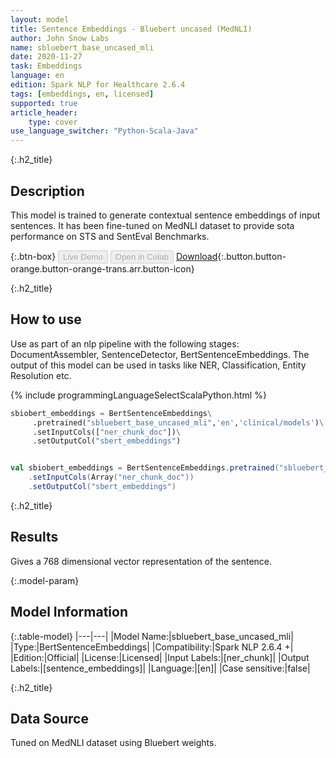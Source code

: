 ```yaml
---
layout: model
title: Sentence Embeddings - Bluebert uncased (MedNLI)
author: John Snow Labs
name: sbluebert_base_uncased_mli
date: 2020-11-27
task: Embeddings
language: en
edition: Spark NLP for Healthcare 2.6.4
tags: [embeddings, en, licensed]
supported: true
article_header:
    type: cover
use_language_switcher: "Python-Scala-Java"
---
```


{:.h2_title}
## Description

This model is trained to generate contextual sentence embeddings of input sentences. It has been fine-tuned on MedNLI dataset to provide sota performance on STS and SentEval Benchmarks.


{:.btn-box}
<button class="button button-orange" disabled>Live Demo</button>
<button class="button button-orange" disabled>Open in Colab</button>
[Download](https://s3.amazonaws.com/auxdata.johnsnowlabs.com/clinical/models/sbluebert_base_uncased_mli_en_2.6.4_2.4_1606228596089.zip){:.button.button-orange.button-orange-trans.arr.button-icon}

{:.h2_title}
## How to use

Use as part of an nlp pipeline with the following stages: DocumentAssembler, SentenceDetector, BertSentenceEmbeddings. The output of this model can be used in tasks like NER, Classification, Entity Resolution etc.
    
<div class="tabs-box" markdown="1">

{% include programmingLanguageSelectScalaPython.html %}

```python
sbiobert_embeddings = BertSentenceEmbeddings\
     .pretrained("sbluebert_base_uncased_mli",'en','clinical/models')\
     .setInputCols(["ner_chunk_doc"])\
     .setOutputCol("sbert_embeddings")

```

```scala

val sbiobert_embeddings = BertSentenceEmbeddings.pretrained("sbluebert_base_uncased_mli",'en','clinical/models')
    .setInputCols(Array("ner_chunk_doc"))
    .setOutputCol("sbert_embeddings")

```

</div>

{:.h2_title}
## Results
Gives a 768 dimensional vector representation of the sentence.

{:.model-param}
## Model Information

{:.table-model}
|---|---|
|Model Name:|sbluebert_base_uncased_mli|
|Type:|BertSentenceEmbeddings|
|Compatibility:|Spark NLP 2.6.4 +|
|Edition:|Official|
|License:|Licensed|
|Input Labels:|[ner_chunk]|
|Output Labels:|[sentence_embeddings]|
|Language:|[en]|
|Case sensitive:|false|

{:.h2_title}
## Data Source
Tuned on MedNLI dataset using Bluebert weights.

